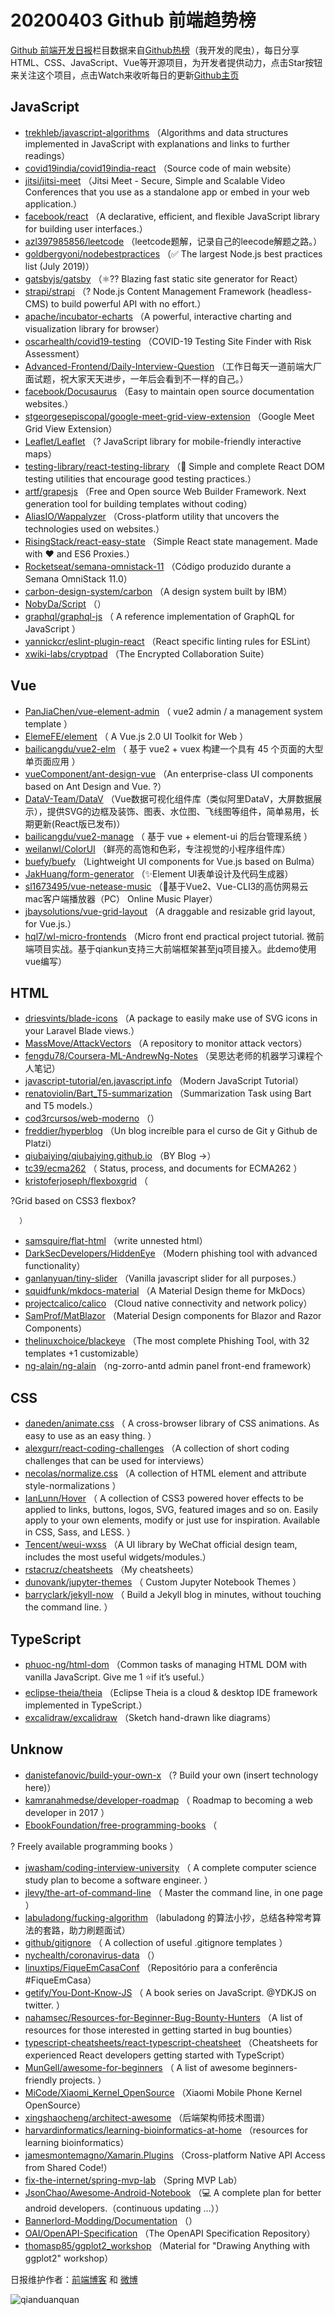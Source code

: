 # 20200403 Github 前端趋势榜

[Github 前端开发日报](https://qdkfweb.cn/c/news)栏目数据来自[Github热榜](https://github.qdkfweb.cn/)（我开发的爬虫），每日分享HTML、CSS、JavaScript、Vue等开源项目，为开发者提供动力，点击Star按钮来关注这个项目，点击Watch来收听每日的更新[Github主页](https://github.com/kujian/githubTrending)
## JavaScript

* [trekhleb/javascript-algorithms](https://github.com/trekhleb/javascript-algorithms) （Algorithms and data structures implemented in JavaScript with explanations and links to further readings）
* [covid19india/covid19india-react](https://github.com/covid19india/covid19india-react) （Source code of main website）
* [jitsi/jitsi-meet](https://github.com/jitsi/jitsi-meet) （Jitsi Meet - Secure, Simple and Scalable Video Conferences that you use as a standalone app or embed in your web application.）
* [facebook/react](https://github.com/facebook/react) （A declarative, efficient, and flexible JavaScript library for building user interfaces.）
* [azl397985856/leetcode](https://github.com/azl397985856/leetcode) （leetcode题解，记录自己的leecode解题之路。）
* [goldbergyoni/nodebestpractices](https://github.com/goldbergyoni/nodebestpractices) （✅ The largest Node.js best practices list (July 2019)）
* [gatsbyjs/gatsby](https://github.com/gatsbyjs/gatsby) （&#x269b;&#xfe0f;?? Blazing fast static site generator for React）
* [strapi/strapi](https://github.com/strapi/strapi) （? Node.js Content Management Framework (headless-CMS) to build powerful API with no effort.）
* [apache/incubator-echarts](https://github.com/apache/incubator-echarts) （A powerful, interactive charting and visualization library for browser）
* [oscarhealth/covid19-testing](https://github.com/oscarhealth/covid19-testing) （COVID-19 Testing Site Finder with Risk Assessment）
* [Advanced-Frontend/Daily-Interview-Question](https://github.com/Advanced-Frontend/Daily-Interview-Question) （工作日每天一道前端大厂面试题，祝大家天天进步，一年后会看到不一样的自己。）
* [facebook/Docusaurus](https://github.com/facebook/Docusaurus) （Easy to maintain open source documentation websites.）
* [stgeorgesepiscopal/google-meet-grid-view-extension](https://github.com/stgeorgesepiscopal/google-meet-grid-view-extension) （Google Meet Grid View Extension）
* [Leaflet/Leaflet](https://github.com/Leaflet/Leaflet) （? JavaScript library for mobile-friendly interactive maps）
* [testing-library/react-testing-library](https://github.com/testing-library/react-testing-library) （&#x1f410; Simple and complete React DOM testing utilities that encourage good testing practices.）
* [artf/grapesjs](https://github.com/artf/grapesjs) （Free and Open source Web Builder Framework. Next generation tool for building templates without coding）
* [AliasIO/Wappalyzer](https://github.com/AliasIO/Wappalyzer) （Cross-platform utility that uncovers the technologies used on websites.）
* [RisingStack/react-easy-state](https://github.com/RisingStack/react-easy-state) （Simple React state management. Made with ❤️ and ES6 Proxies.）
* [Rocketseat/semana-omnistack-11](https://github.com/Rocketseat/semana-omnistack-11) （Código produzido durante a Semana OmniStack 11.0）
* [carbon-design-system/carbon](https://github.com/carbon-design-system/carbon) （A design system built by IBM）
* [NobyDa/Script](https://github.com/NobyDa/Script) （）
* [graphql/graphql-js](https://github.com/graphql/graphql-js) （
        A reference implementation of GraphQL for JavaScript
      ）
* [yannickcr/eslint-plugin-react](https://github.com/yannickcr/eslint-plugin-react) （React specific linting rules for ESLint）
* [xwiki-labs/cryptpad](https://github.com/xwiki-labs/cryptpad) （The Encrypted Collaboration Suite）

## Vue

* [PanJiaChen/vue-element-admin](https://github.com/PanJiaChen/vue-element-admin) （
        vue2 admin / a management system template
      ）
* [ElemeFE/element](https://github.com/ElemeFE/element) （
        A Vue.js 2.0 UI Toolkit for Web
      ）
* [bailicangdu/vue2-elm](https://github.com/bailicangdu/vue2-elm) （
        基于 vue2 + vuex 构建一个具有 45 个页面的大型单页面应用
      ）
* [vueComponent/ant-design-vue](https://github.com/vueComponent/ant-design-vue) （An enterprise-class UI components based on Ant Design and Vue. ?）
* [DataV-Team/DataV](https://github.com/DataV-Team/DataV) （Vue数据可视化组件库（类似阿里DataV，大屏数据展示），提供SVG的边框及装饰、图表、水位图、飞线图等组件，简单易用，长期更新(React版已发布)）
* [bailicangdu/vue2-manage](https://github.com/bailicangdu/vue2-manage) （
        基于 vue + element-ui 的后台管理系统
      ）
* [weilanwl/ColorUI](https://github.com/weilanwl/ColorUI) （鲜亮的高饱和色彩，专注视觉的小程序组件库）
* [buefy/buefy](https://github.com/buefy/buefy) （Lightweight UI components for Vue.js based on Bulma）
* [JakHuang/form-generator](https://github.com/JakHuang/form-generator) （✨Element UI表单设计及代码生成器）
* [sl1673495/vue-netease-music](https://github.com/sl1673495/vue-netease-music) （&#x1f3b5;基于Vue2、Vue-CLI3的高仿网易云mac客户端播放器（PC） Online Music Player）
* [jbaysolutions/vue-grid-layout](https://github.com/jbaysolutions/vue-grid-layout) （A draggable and resizable grid layout, for Vue.js.）
* [hql7/wl-micro-frontends](https://github.com/hql7/wl-micro-frontends) （Micro front end practical project tutorial. 微前端项目实战。基于qiankun支持三大前端框架甚至jq项目接入。此demo使用vue编写）

## HTML

* [driesvints/blade-icons](https://github.com/driesvints/blade-icons) （A package to easily make use of SVG icons in your Laravel Blade views.）
* [MassMove/AttackVectors](https://github.com/MassMove/AttackVectors) （A repository to monitor attack vectors）
* [fengdu78/Coursera-ML-AndrewNg-Notes](https://github.com/fengdu78/Coursera-ML-AndrewNg-Notes) （吴恩达老师的机器学习课程个人笔记）
* [javascript-tutorial/en.javascript.info](https://github.com/javascript-tutorial/en.javascript.info) （Modern JavaScript Tutorial）
* [renatoviolin/Bart_T5-summarization](https://github.com/renatoviolin/Bart_T5-summarization) （Summarization Task using Bart and T5 models.）
* [cod3rcursos/web-moderno](https://github.com/cod3rcursos/web-moderno) （）
* [freddier/hyperblog](https://github.com/freddier/hyperblog) （Un blog increíble para el curso de Git y Github de Platzi）
* [qiubaiying/qiubaiying.github.io](https://github.com/qiubaiying/qiubaiying.github.io) （BY Blog -&gt;）
* [tc39/ecma262](https://github.com/tc39/ecma262) （
        Status, process, and documents for ECMA262
      ）
* [kristoferjoseph/flexboxgrid](https://github.com/kristoferjoseph/flexboxgrid) （
        
?Grid based on CSS3 flexbox?

      ）
* [samsquire/flat-html](https://github.com/samsquire/flat-html) （write unnested html）
* [DarkSecDevelopers/HiddenEye](https://github.com/DarkSecDevelopers/HiddenEye) （Modern phishing tool with advanced functionality）
* [ganlanyuan/tiny-slider](https://github.com/ganlanyuan/tiny-slider) （Vanilla javascript slider for all purposes.）
* [squidfunk/mkdocs-material](https://github.com/squidfunk/mkdocs-material) （A Material Design theme for MkDocs）
* [projectcalico/calico](https://github.com/projectcalico/calico) （Cloud native connectivity and network policy）
* [SamProf/MatBlazor](https://github.com/SamProf/MatBlazor) （Material Design components for Blazor and Razor Components）
* [thelinuxchoice/blackeye](https://github.com/thelinuxchoice/blackeye) （The most complete Phishing Tool, with 32 templates +1 customizable）
* [ng-alain/ng-alain](https://github.com/ng-alain/ng-alain) （ng-zorro-antd admin panel front-end framework）

## CSS

* [daneden/animate.css](https://github.com/daneden/animate.css) （
        A cross-browser library of CSS animations. As easy to use as an easy thing.
      ）
* [alexgurr/react-coding-challenges](https://github.com/alexgurr/react-coding-challenges) （A collection of short coding challenges that can be used for interviews）
* [necolas/normalize.css](https://github.com/necolas/normalize.css) （A collection of HTML element and attribute style-normalizations
      ）
* [IanLunn/Hover](https://github.com/IanLunn/Hover) （
        A collection of CSS3 powered hover effects to be applied to links, buttons, logos, SVG, featured images and so on. Easily apply to your own elements, modify or just use for inspiration. Available in CSS, Sass, and LESS.
      ）
* [Tencent/weui-wxss](https://github.com/Tencent/weui-wxss) （A UI library by WeChat official design team, includes the most useful widgets/modules.）
* [rstacruz/cheatsheets](https://github.com/rstacruz/cheatsheets) （My cheatsheets）
* [dunovank/jupyter-themes](https://github.com/dunovank/jupyter-themes) （
        Custom Jupyter Notebook Themes
      ）
* [barryclark/jekyll-now](https://github.com/barryclark/jekyll-now) （
        Build a Jekyll blog in minutes, without touching the command line.
      ）

## TypeScript

* [phuoc-ng/html-dom](https://github.com/phuoc-ng/html-dom) （Common tasks of managing HTML DOM with vanilla JavaScript. Give me 1 ⭐if it’s useful.）
* [eclipse-theia/theia](https://github.com/eclipse-theia/theia) （Eclipse Theia is a cloud &amp; desktop IDE framework implemented in TypeScript.）
* [excalidraw/excalidraw](https://github.com/excalidraw/excalidraw) （Sketch hand-drawn like diagrams）

## Unknow

* [danistefanovic/build-your-own-x](https://github.com/danistefanovic/build-your-own-x) （? Build your own (insert technology here)）
* [kamranahmedse/developer-roadmap](https://github.com/kamranahmedse/developer-roadmap) （
        Roadmap to becoming a web developer in 2017
      ）
* [EbookFoundation/free-programming-books](https://github.com/EbookFoundation/free-programming-books) （
        
? Freely available programming books
      ）
* [jwasham/coding-interview-university](https://github.com/jwasham/coding-interview-university) （
        A complete computer science study plan to become a software engineer.
      ）
* [jlevy/the-art-of-command-line](https://github.com/jlevy/the-art-of-command-line) （
        Master the command line, in one page
      ）
* [labuladong/fucking-algorithm](https://github.com/labuladong/fucking-algorithm) （labuladong 的算法小抄，总结各种常考算法的套路，助力刷题面试）
* [github/gitignore](https://github.com/github/gitignore) （
        A collection of useful .gitignore templates
      ）
* [nychealth/coronavirus-data](https://github.com/nychealth/coronavirus-data) （）
* [linuxtips/FiqueEmCasaConf](https://github.com/linuxtips/FiqueEmCasaConf) （Repositório para a conferência #FiqueEmCasa）
* [getify/You-Dont-Know-JS](https://github.com/getify/You-Dont-Know-JS) （
        A book series on JavaScript. @YDKJS on twitter.
      ）
* [nahamsec/Resources-for-Beginner-Bug-Bounty-Hunters](https://github.com/nahamsec/Resources-for-Beginner-Bug-Bounty-Hunters) （A list of resources for those interested in getting started in bug bounties）
* [typescript-cheatsheets/react-typescript-cheatsheet](https://github.com/typescript-cheatsheets/react-typescript-cheatsheet) （Cheatsheets for experienced React developers getting started with TypeScript）
* [MunGell/awesome-for-beginners](https://github.com/MunGell/awesome-for-beginners) （
        A list of awesome beginners-friendly projects.
      ）
* [MiCode/Xiaomi_Kernel_OpenSource](https://github.com/MiCode/Xiaomi_Kernel_OpenSource) （Xiaomi Mobile Phone Kernel OpenSource）
* [xingshaocheng/architect-awesome](https://github.com/xingshaocheng/architect-awesome) （后端架构师技术图谱）
* [harvardinformatics/learning-bioinformatics-at-home](https://github.com/harvardinformatics/learning-bioinformatics-at-home) （resources for learning bioinformatics）
* [jamesmontemagno/Xamarin.Plugins](https://github.com/jamesmontemagno/Xamarin.Plugins) （Cross-platform Native API Access from Shared Code!）
* [fix-the-internet/spring-mvp-lab](https://github.com/fix-the-internet/spring-mvp-lab) （Spring MVP Lab）
* [JsonChao/Awesome-Android-Notebook](https://github.com/JsonChao/Awesome-Android-Notebook) （&#x1f4bb; A complete plan for better android developers.（continuous updating ...））
* [Bannerlord-Modding/Documentation](https://github.com/Bannerlord-Modding/Documentation) （）
* [OAI/OpenAPI-Specification](https://github.com/OAI/OpenAPI-Specification) （The OpenAPI Specification Repository）
* [thomasp85/ggplot2_workshop](https://github.com/thomasp85/ggplot2_workshop) （Material for "Drawing Anything with ggplot2" workshop）


日报维护作者：[前端博客](https://qdkfweb.cn/) 和 [微博](https://qdkfweb.cn/go/weibo)

![qianduanquan](https://user-images.githubusercontent.com/3055447/38468989-651132ac-3b80-11e8-8e6b-15122322a9d7.png)